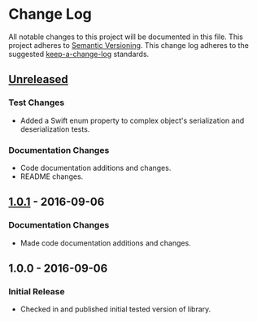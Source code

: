 # Change Log
All notable changes to this project will be documented in this file.
This project adheres to [Semantic Versioning](http://semver.org/).
This change log adheres to the suggested [keep-a-change-log](https://github.com/olivierlacan/keep-a-changelog) standards.

## [Unreleased]
### Test Changes
- Added a Swift enum property to complex object's serialization and deserialization tests.
### Documentation Changes
- Code documentation additions and changes.
- README changes.

## [1.0.1] - 2016-09-06
### Documentation Changes
- Made code documentation additions and changes.

## 1.0.0 - 2016-09-06
### Initial Release
- Checked in and published initial tested version of library.

[Unreleased]: https://github.com/sean915213/SGYSwiftJSON/compare/1.0.1...HEAD
[1.0.1]: https://github.com/sean915213/SGYSwiftJSON/compare/1.0.0...1.0.1
